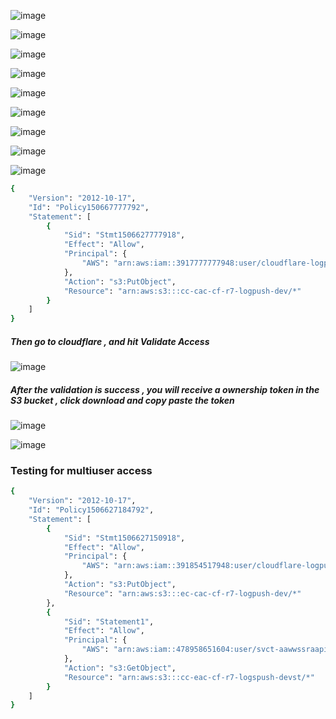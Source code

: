 
![image](https://github.com/securewithsam/Cloud/assets/85324643/ca9b9206-f9e4-4047-8983-e5097f9ec23c)

![image](https://github.com/securewithsam/Cloud/assets/85324643/ce1e8cc2-3dab-45d1-bf4f-9e8a77308d8c)

![image](https://github.com/securewithsam/Cloud/assets/85324643/246c4368-c634-4db5-aab2-cb1b0d173eca)

![image](https://github.com/securewithsam/Cloud/assets/85324643/0ae0909c-0d72-480b-ab58-c19f1a372351)

![image](https://github.com/securewithsam/Cloud/assets/85324643/67308a61-817a-46fa-8317-95ff4255cbdd)

![image](https://github.com/securewithsam/Cloud/assets/85324643/a2607337-702b-4961-b4f3-2eb61931a461)

![image](https://github.com/securewithsam/Cloud/assets/85324643/704408b1-3578-4282-abe5-8c56f4bbcf2c)

![image](https://github.com/securewithsam/Cloud/assets/85324643/f44670e2-6afb-405a-9e36-67b6b1cd9e62)

![image](https://github.com/securewithsam/Cloud/assets/85324643/e58fe95b-ee6f-40ff-9b84-3e6044198cf0)

```sh
{
	"Version": "2012-10-17",
	"Id": "Policy150667777792",
	"Statement": [
		{
			"Sid": "Stmt1506627777918",
			"Effect": "Allow",
			"Principal": {
				"AWS": "arn:aws:iam::3917777777948:user/cloudflare-logpush"
			},
			"Action": "s3:PutObject",
			"Resource": "arn:aws:s3:::cc-cac-cf-r7-logpush-dev/*"
		}
	]
}

```



##### Then go to cloudflare , and hit Validate Access
![image](https://github.com/securewithsam/Cloud/assets/85324643/04f98ac4-d529-4c7b-9f11-f863d3389ce0)

##### After the validation is success , you will receive a ownership token in the S3 bucket , click download and copy paste the token 
![image](https://github.com/securewithsam/Cloud/assets/85324643/4e87b5af-7cb9-48a3-950f-579be6631780)

![image](https://github.com/securewithsam/Cloud/assets/85324643/bf6cdc1d-8d08-4b6e-b5f4-16be83040a6a)




### Testing for multiuser access

```sh
{
	"Version": "2012-10-17",
	"Id": "Policy1506627184792",
	"Statement": [
		{
			"Sid": "Stmt1506627150918",
			"Effect": "Allow",
			"Principal": {
				"AWS": "arn:aws:iam::391854517948:user/cloudflare-logpush"
			},
			"Action": "s3:PutObject",
			"Resource": "arn:aws:s3:::ec-cac-cf-r7-logpush-dev/*"
		},
		{
			"Sid": "Statement1",
			"Effect": "Allow",
			"Principal": {
				"AWS": "arn:aws:iam::478958651604:user/svct-aawwssraapiid7"
			},
			"Action": "s3:GetObject",
			"Resource": "arn:aws:s3:::cc-eac-cf-r7-logspush-devst/*"
		}
	]
}
```
